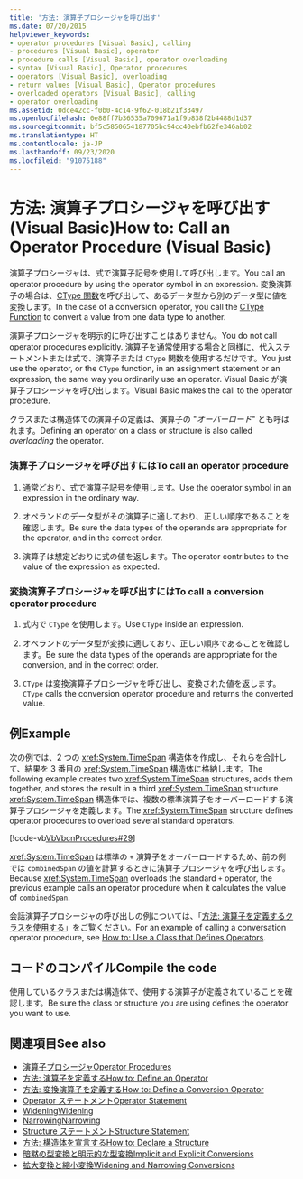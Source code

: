 ```yaml
---
title: '方法: 演算子プロシージャを呼び出す'
ms.date: 07/20/2015
helpviewer_keywords:
- operator procedures [Visual Basic], calling
- procedures [Visual Basic], operator
- procedure calls [Visual Basic], operator overloading
- syntax [Visual Basic], Operator procedures
- operators [Visual Basic], overloading
- return values [Visual Basic], Operator procedures
- overloaded operators [Visual Basic], calling
- operator overloading
ms.assetid: 0dce42cc-f0b0-4c14-9f62-018b21f33497
ms.openlocfilehash: 0e88ff7b36535a709671a1f9b838f2b4488d1d37
ms.sourcegitcommit: bf5c5850654187705bc94cc40ebfb62fe346ab02
ms.translationtype: HT
ms.contentlocale: ja-JP
ms.lasthandoff: 09/23/2020
ms.locfileid: "91075188"
---
```

# <a name="how-to-call-an-operator-procedure-visual-basic"></a><span data-ttu-id="67643-102">方法: 演算子プロシージャを呼び出す (Visual Basic)</span><span class="sxs-lookup"><span data-stu-id="67643-102">How to: Call an Operator Procedure (Visual Basic)</span></span>

<span data-ttu-id="67643-103">演算子プロシージャは、式で演算子記号を使用して呼び出します。</span><span class="sxs-lookup"><span data-stu-id="67643-103">You call an operator procedure by using the operator symbol in an expression.</span></span> <span data-ttu-id="67643-104">変換演算子の場合は、[CType 関数](../../../language-reference/functions/ctype-function.md)を呼び出して、あるデータ型から別のデータ型に値を変換します。</span><span class="sxs-lookup"><span data-stu-id="67643-104">In the case of a conversion operator, you call the [CType Function](../../../language-reference/functions/ctype-function.md) to convert a value from one data type to another.</span></span>  
  
 <span data-ttu-id="67643-105">演算子プロシージャを明示的に呼び出すことはありません。</span><span class="sxs-lookup"><span data-stu-id="67643-105">You do not call operator procedures explicitly.</span></span> <span data-ttu-id="67643-106">演算子を通常使用する場合と同様に、代入ステートメントまたは式で、演算子または `CType` 関数を使用するだけです。</span><span class="sxs-lookup"><span data-stu-id="67643-106">You just use the operator, or the `CType` function, in an assignment statement or an expression, the same way you ordinarily use an operator.</span></span> <span data-ttu-id="67643-107">Visual Basic が演算子プロシージャを呼び出します。</span><span class="sxs-lookup"><span data-stu-id="67643-107">Visual Basic makes the call to the operator procedure.</span></span>  
  
 <span data-ttu-id="67643-108">クラスまたは構造体での演算子の定義は、演算子の "*オーバーロード*" とも呼ばれます。</span><span class="sxs-lookup"><span data-stu-id="67643-108">Defining an operator on a class or structure is also called *overloading* the operator.</span></span>  
  
### <a name="to-call-an-operator-procedure"></a><span data-ttu-id="67643-109">演算子プロシージャを呼び出すには</span><span class="sxs-lookup"><span data-stu-id="67643-109">To call an operator procedure</span></span>  
  
1. <span data-ttu-id="67643-110">通常どおり、式で演算子記号を使用します。</span><span class="sxs-lookup"><span data-stu-id="67643-110">Use the operator symbol in an expression in the ordinary way.</span></span>  
  
2. <span data-ttu-id="67643-111">オペランドのデータ型がその演算子に適しており、正しい順序であることを確認します。</span><span class="sxs-lookup"><span data-stu-id="67643-111">Be sure the data types of the operands are appropriate for the operator, and in the correct order.</span></span>  
  
3. <span data-ttu-id="67643-112">演算子は想定どおりに式の値を返します。</span><span class="sxs-lookup"><span data-stu-id="67643-112">The operator contributes to the value of the expression as expected.</span></span>  
  
### <a name="to-call-a-conversion-operator-procedure"></a><span data-ttu-id="67643-113">変換演算子プロシージャを呼び出すには</span><span class="sxs-lookup"><span data-stu-id="67643-113">To call a conversion operator procedure</span></span>  
  
1. <span data-ttu-id="67643-114">式内で `CType` を使用します。</span><span class="sxs-lookup"><span data-stu-id="67643-114">Use `CType` inside an expression.</span></span>  
  
2. <span data-ttu-id="67643-115">オペランドのデータ型が変換に適しており、正しい順序であることを確認します。</span><span class="sxs-lookup"><span data-stu-id="67643-115">Be sure the data types of the operands are appropriate for the conversion, and in the correct order.</span></span>  
  
3. <span data-ttu-id="67643-116">`CType` は変換演算子プロシージャを呼び出し、変換された値を返します。</span><span class="sxs-lookup"><span data-stu-id="67643-116">`CType` calls the conversion operator procedure and returns the converted value.</span></span>  
  
## <a name="example"></a><span data-ttu-id="67643-117">例</span><span class="sxs-lookup"><span data-stu-id="67643-117">Example</span></span>  

 <span data-ttu-id="67643-118">次の例では、2 つの <xref:System.TimeSpan> 構造体を作成し、それらを合計して、結果を 3 番目の <xref:System.TimeSpan> 構造体に格納します。</span><span class="sxs-lookup"><span data-stu-id="67643-118">The following example creates two <xref:System.TimeSpan> structures, adds them together, and stores the result in a third <xref:System.TimeSpan> structure.</span></span> <span data-ttu-id="67643-119"><xref:System.TimeSpan> 構造体では、複数の標準演算子をオーバーロードする演算子プロシージャを定義します。</span><span class="sxs-lookup"><span data-stu-id="67643-119">The <xref:System.TimeSpan> structure defines operator procedures to overload several standard operators.</span></span>  
  
 [!code-vb[VbVbcnProcedures#29](~/samples/snippets/visualbasic/VS_Snippets_VBCSharp/VbVbcnProcedures/VB/Class1.vb#29)]  
  
 <span data-ttu-id="67643-120"><xref:System.TimeSpan> は標準の `+` 演算子をオーバーロードするため、前の例では `combinedSpan` の値を計算するときに演算子プロシージャを呼び出します。</span><span class="sxs-lookup"><span data-stu-id="67643-120">Because <xref:System.TimeSpan> overloads the standard `+` operator, the previous example calls an operator procedure when it calculates the value of `combinedSpan`.</span></span>  
  
 <span data-ttu-id="67643-121">会話演算子プロシージャの呼び出しの例については、「[方法: 演算子を定義するクラスを使用する](./how-to-use-a-class-that-defines-operators.md)」をご覧ください。</span><span class="sxs-lookup"><span data-stu-id="67643-121">For an example of calling a conversation operator procedure, see [How to: Use a Class that Defines Operators](./how-to-use-a-class-that-defines-operators.md).</span></span>  
  
## <a name="compile-the-code"></a><span data-ttu-id="67643-122">コードのコンパイル</span><span class="sxs-lookup"><span data-stu-id="67643-122">Compile the code</span></span>  

 <span data-ttu-id="67643-123">使用しているクラスまたは構造体で、使用する演算子が定義されていることを確認します。</span><span class="sxs-lookup"><span data-stu-id="67643-123">Be sure the class or structure you are using defines the operator you want to use.</span></span>  
  
## <a name="see-also"></a><span data-ttu-id="67643-124">関連項目</span><span class="sxs-lookup"><span data-stu-id="67643-124">See also</span></span>

- [<span data-ttu-id="67643-125">演算子プロシージャ</span><span class="sxs-lookup"><span data-stu-id="67643-125">Operator Procedures</span></span>](./operator-procedures.md)
- [<span data-ttu-id="67643-126">方法: 演算子を定義する</span><span class="sxs-lookup"><span data-stu-id="67643-126">How to: Define an Operator</span></span>](./how-to-define-an-operator.md)
- [<span data-ttu-id="67643-127">方法: 変換演算子を定義する</span><span class="sxs-lookup"><span data-stu-id="67643-127">How to: Define a Conversion Operator</span></span>](./how-to-define-a-conversion-operator.md)
- [<span data-ttu-id="67643-128">Operator ステートメント</span><span class="sxs-lookup"><span data-stu-id="67643-128">Operator Statement</span></span>](../../../language-reference/statements/operator-statement.md)
- [<span data-ttu-id="67643-129">Widening</span><span class="sxs-lookup"><span data-stu-id="67643-129">Widening</span></span>](../../../language-reference/modifiers/widening.md)
- [<span data-ttu-id="67643-130">Narrowing</span><span class="sxs-lookup"><span data-stu-id="67643-130">Narrowing</span></span>](../../../language-reference/modifiers/narrowing.md)
- [<span data-ttu-id="67643-131">Structure ステートメント</span><span class="sxs-lookup"><span data-stu-id="67643-131">Structure Statement</span></span>](../../../language-reference/statements/structure-statement.md)
- [<span data-ttu-id="67643-132">方法: 構造体を宣言する</span><span class="sxs-lookup"><span data-stu-id="67643-132">How to: Declare a Structure</span></span>](../data-types/how-to-declare-a-structure.md)
- [<span data-ttu-id="67643-133">暗黙の型変換と明示的な型変換</span><span class="sxs-lookup"><span data-stu-id="67643-133">Implicit and Explicit Conversions</span></span>](../data-types/implicit-and-explicit-conversions.md)
- [<span data-ttu-id="67643-134">拡大変換と縮小変換</span><span class="sxs-lookup"><span data-stu-id="67643-134">Widening and Narrowing Conversions</span></span>](../data-types/widening-and-narrowing-conversions.md)
